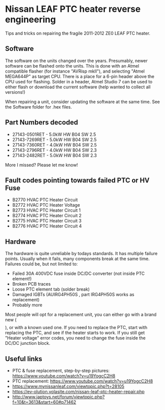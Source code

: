 # Nissan LEAF PTC heater reverse engineering
Tips and tricks on repairing the fragile 2011-2012 ZE0 LEAF PTC heater.

## Software
The software on the units changed over the years. Presumably, newer software can be flashed onto the units. This is done with an Atmel compatible flasher (for instance "AVRisp mkII"), and selecting "Atmel MEGA644P" as target CPU. There is a place for a 6-pin header above the CPU used for flashing. Solder in a header, Atmel Studio 7 can be used to either flash or download the current software (help wanted to collect all versions!) 

When repairing a unit, consider updating the software at the same time. See the Software folder for .hex files.

## Part Numbers decoded
- 27143-0501RET - 5.0kW HW B04 SW 2.5
- 27143-7269RET - 5.0kW HW B04 SW 2.5 
- 27143-7360RET - 4.0kW HW B04 SW 2.5
- 27143-2796RET - 4.0kW HW B04 SW 2.3
- 27143-2482RET - 5.0kW HW B04 SW 2.3

More I missed? Please let me know!

## Fault codes pointing towards failed PTC or HV Fuse
- B2770 HVAC PTC Heater Circuit
- B2772 HVAC PTC Heater Voltage
- B2773 HVAC PTC Heater Circuit 1
- B2774 HVAC PTC Heater Circuit 2
- B2775 HVAC PTC Heater Circuit 3
- B2776 HVAC PTC Heater Circuit 4

## Hardware
The hardware is quite unreliable by todays standards. It has multiple failure points. Usually when it fails, many components break at the same time. Failures could be, but not limited to:

- Failed 30A 400VDC fuse inside DC/DC converter (not inside PTC element!)
- Broken PCB traces
- Loose PTC element tab (solder break)
- Damaged IGBTs (AUIRG4PH50S , part IRG4PH50S works as replacement)
- Probably more

Most people will opt for a replacement unit, you can either go with a brand new ($$$$), or with a known used one. If you need to replace the PTC, start with replacing the PTC, and see if the heater starts to work. If you still get "Heater voltage" error codes, you need to change the fuse inside the DC/DC junction block.

## Useful links
- PTC & fuse replacement, step-by-step pictures: https://www.youtube.com/watch?v=u19YogcC2H8
- PTC replacement: https://www.youtube.com/watch?v=u19YogcC2H8
- https://www.mynissanleaf.com/viewtopic.php?t=28105
- https://ev-olution.yolasite.com/nissan-leaf-ptc-heater-repair.php
- http://www.japtoys.net/forum/viewtopic.php?f=10&t=3613&start=60#p71462